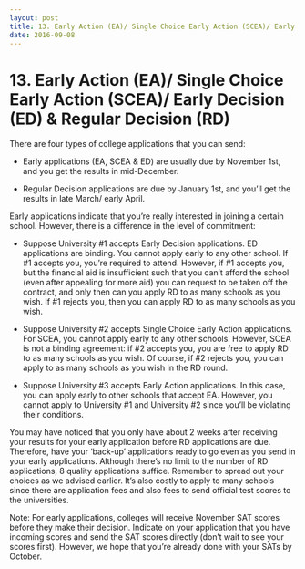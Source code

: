```yaml
---
layout: post 
title: 13. Early Action (EA)/ Single Choice Early Action (SCEA)/ Early Decision (ED) & Regular Decision (RD)
date: 2016-09-08
---
```


# 13. Early Action (EA)/ Single Choice Early Action (SCEA)/ Early Decision (ED) & Regular Decision (RD)

There are four types of college applications that you can send:

* Early applications (EA, SCEA & ED) are usually due by November 1st, and you get the results in mid-December.

* Regular Decision applications are due by January 1st, and you’ll get the results in late March/ early April.

Early applications indicate that you’re really interested in joining a certain school. However, there is a difference in the level of commitment:

* Suppose University #1 accepts Early Decision applications. ED applications are binding. You cannot apply early to any other school. If #1 accepts you, you’re required to attend. However, if #1 accepts you, but the financial aid is insufficient such that you can’t afford the school (even after appealing for more aid) you can request to be taken off the contract, and only then can you apply RD to as many schools as you wish. If #1 rejects you, then you can apply RD to as many schools as you wish.

* Suppose University #2 accepts Single Choice Early Action applications. For SCEA, you cannot apply early to any other schools. However, SCEA is not a binding agreement: if #2 accepts you, you are free to apply RD to as many schools as you wish. Of course, if #2 rejects you, you can apply to as many schools as you wish in the RD round.

* Suppose University #3 accepts Early Action applications. In this case, you can apply early to other schools that accept EA. However, you cannot apply to University #1 and University #2 since you’ll be violating their conditions.

You may have noticed that you only have about 2 weeks after receiving your results for your early application before RD applications are due. Therefore, have your ‘back-up’ applications ready to go even as you send in your early applications. Although there’s no limit to the number of RD applications, 8 quality applications suffice. Remember to spread out your choices as we advised earlier. It’s also costly to apply to many schools since there are application fees and also fees to send official test scores to the universities.

Note: For early applications, colleges will receive November SAT scores before they make their decision. Indicate on your application that you have incoming scores and send the SAT scores directly (don’t wait to see your scores first). However, we hope that you’re already done with your SATs by October.
